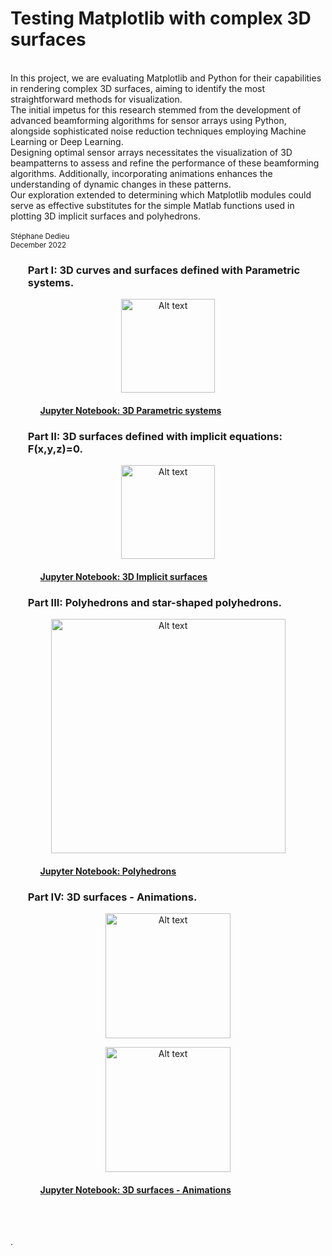 # Testing Matplotlib with complex 3D surfaces 

<br>
In this project, we are evaluating Matplotlib and Python for their capabilities in rendering complex 3D surfaces, aiming to identify the most straightforward methods for visualization.  <br>
The initial impetus for this research stemmed from the development of advanced beamforming algorithms for sensor arrays using Python, alongside sophisticated noise reduction techniques employing Machine Learning or Deep Learning. <br>
Designing optimal sensor arrays necessitates the visualization of 3D beampatterns to assess and refine the performance of these beamforming algorithms. Additionally, incorporating animations enhances the understanding of dynamic changes in these patterns. <br>
Our exploration extended to determining which Matplotlib modules could serve as effective substitutes for the simple Matlab functions used in plotting 3D implicit surfaces and polyhedrons. <br>
<br>
<sup>Stéphane Dedieu <br> December 2022</sup>
<br> 

### <ul> **Part I: 3D curves and surfaces defined with Parametric systems.** </ul>

<p align="center">
<img
  src="Catenoid.png"
  alt="Alt text"
  title="Optional title"
  width=150
  style="display: inline-block; margin: 0 auto; width=30">
</p>

 #### <ul><ul>[Jupyter Notebook: 3D Parametric systems](https://github.com/DrStef/Testing_Matplotlib/blob/main/PARTI_Testing_Matplotlib_3D_curves_surfaces_v5.ipynb)</ul></ul>

###  <ul> **Part II: 3D surfaces defined with implicit equations: F(x,y,z)=0.**  </ul>

<p align="center">
<img
  src="Gyroid.png"
  alt="Alt text"
  title="Optional title"
  width=150
  style="display: inline-block; margin: 0 auto; width=30">
</p>

 #### <ul><ul>[Jupyter Notebook: 3D Implicit surfaces](https://github.com/DrStef/Testing_Matplotlib/blob/main/PARTII_Testing_Matplotlib_3D_implicit_surfaces_v5.ipynb)</ul></ul>




### <ul> **Part III: Polyhedrons and star-shaped polyhedrons.**   </ul>

<p align="center">
<img
  src="icosahedron.png"
  alt="Alt text"
  title="Optional title"
  width=375
  style="display: inline-block; margin: 0 auto; width=30">
</p>


 #### <ul><ul>[Jupyter Notebook: Polyhedrons](https://github.com/DrStef/Testing_Matplotlib/blob/main/PARTIII_Testing_Matplotlib_3D_Polyhedrons_v3.ipynb)  </ul> </ul>

###  <ul>  **Part IV: 3D surfaces - Animations.**  </ul>

<p align="center">
<img
  src="Helicoid_Catenoid_v3.gif"
  alt="Alt text"
  title="Optional title"
  width=200
  style="display: inline-block; margin: 0 auto; width=30">
</p>
<p align="center">
<img
  src="Figure8_toroid_v3.gif"
  alt="Alt text"
  title="Optional title"
  width=200
  style="display: inline-block; margin: 0 auto; width=30">
</p>

 #### <ul><ul>[Jupyter Notebook: 3D surfaces - Animations](https://github.com/DrStef/Testing_Matplotlib/blob/main/PARTIV_Testing_Matplotlib_3D_Animations_v2.ipynb)  </ul> </ul> 
<br>
<br>



. 


